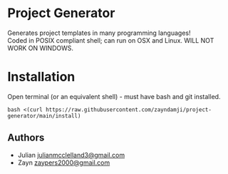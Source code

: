 # Project Generator
Generates project templates in many programming languages!  
Coded in POSIX compliant shell; can run on OSX and Linux.
WILL NOT WORK ON WINDOWS.

# Installation
Open terminal (or an equivalent shell) - must have bash and git installed.   
```
bash <(curl https://raw.githubusercontent.com/zayndamji/project-generator/main/install)
```

## Authors
- Julian <julianmcclelland3@gmail.com>
- Zayn <zaypers2000@gmail.com>